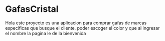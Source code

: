 # GafasCristal
Hola este proyecto es una aplicacion para comprar gafas de marcas especificas que busque el cliente, poder escoger el color y 
que al ingresar el nombre la pagina le de la bienvenida
